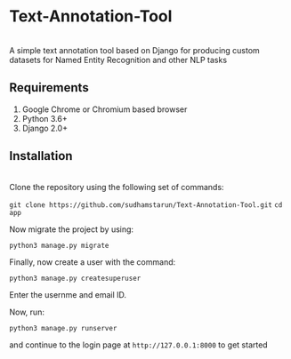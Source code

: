 # Text-Annotation-Tool
<br>
A simple text annotation tool based on Django for producing custom datasets for Named Entity Recognition and other NLP tasks
<br>

## Requirements

1. Google Chrome or Chromium based browser
2. Python 3.6+
3. Django 2.0+ 


## Installation 
<br>
Clone the repository using the following set of commands:

`git clone https://github.com/sudhamstarun/Text-Annotation-Tool.git`
`cd app`

Now migrate the project by using:

`python3 manage.py migrate`

Finally, now create a user with the command:

`python3 manage.py createsuperuser`

Enter the usernme and email ID.


Now, run:

`python3 manage.py runserver`

and continue to the login page at `http://127.0.0.1:8000` to get started
